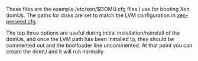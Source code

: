These files are the example /etc/xen/$DOMU.cfg files I use for booting Xen domUs.  The paths for disks are set to
match the LVM configuration in [xen-preseed.cfg](../tftp/xen-preseed.cfg).  

The top three options are useful during initial installation/reinstall of the domUs, and once the LVM path has been 
installed to, they should be commented out and the bootloader line uncommented.  At that point you can create the 
domU and it will run normally.
